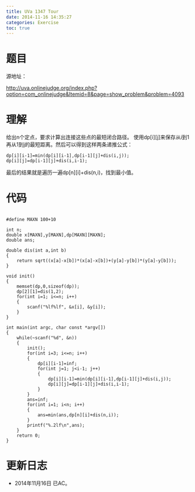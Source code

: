 ```yaml
---
title: UVa 1347 Tour
date: 2014-11-16 14:35:27
categories: Exercise
toc: true
---
```

# 题目
源地址：

http://uva.onlinejudge.org/index.php?option=com_onlinejudge&Itemid=8&page=show_problem&problem=4093

# 理解
给出n个定点，要求计算出连接这些点的最短闭合路径。
使用dp[i][j]来保存从i到1再从1到j的最短距离。然后可以得到这样两条递推公式：

```
dp[i][i-1]=min(dp[i][i-1],dp[i-1][j]+dis(i,j));
dp[i][j]=dp[i-1][j]+dis(i,i-1);

```
最后的结果就是遍历一遍dp[n][i]+dis(n,i)，找到最小值。

<!-- more -->

# 代码

```

#define MAXN 100+10

int n;
double x[MAXN],y[MAXN],dp[MAXN][MAXN];
double ans;

double dis(int a,int b)
{
    return sqrt((x[a]-x[b])*(x[a]-x[b])+(y[a]-y[b])*(y[a]-y[b]));
}

void init()
{
    memset(dp,0,sizeof(dp));
    dp[2][1]=dis(1,2);
    for(int i=1; i<=n; i++)
    {
        scanf("%lf%lf", &x[i], &y[i]);
    }
}

int main(int argc, char const *argv[])
{
    while(~scanf("%d", &n))
    {
        init();
        for(int i=3; i<=n; i++)
        {
            dp[i][i-1]=inf;
            for(int j=1; j<i-1; j++)
            {
                dp[i][i-1]=min(dp[i][i-1],dp[i-1][j]+dis(i,j));
                dp[i][j]=dp[i-1][j]+dis(i,i-1);
            }
        }
        ans=inf;
        for(int i=1; i<n; i++)
        {
            ans=min(ans,dp[n][i]+dis(n,i));
        }
        printf("%.2lf\n",ans);
    }
    return 0;
}

```

# 更新日志
- 2014年11月16日 已AC。